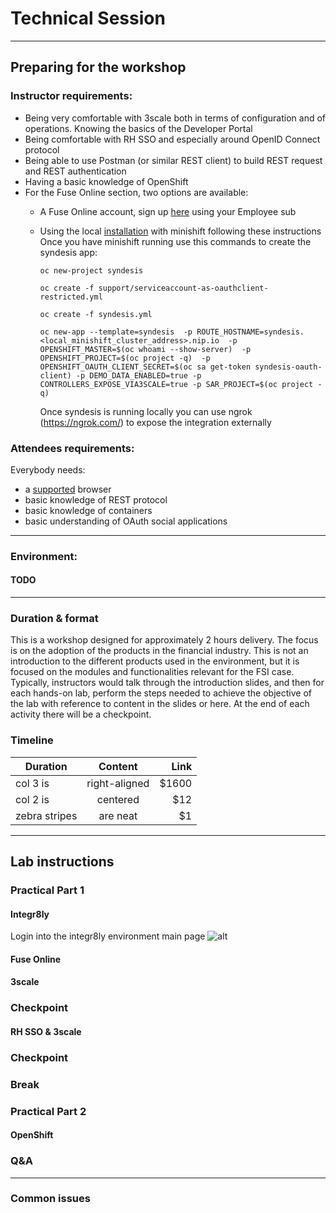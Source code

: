 # Technical Session
----------

## Preparing for the workshop
### Instructor requirements:
- Being very comfortable with 3scale both in terms of configuration and of operations. Knowing the basics of the Developer Portal
- Being comfortable with RH SSO and especially around OpenID Connect protocol
- Being able to use Postman (or similar REST client) to build REST request and REST authentication
- Having a basic knowledge of OpenShift
- For the Fuse Online section, two options are available:
  - A Fuse Online account, sign up [here](https://www.openshift.com/products/fuse) using your Employee sub
  - Using the local [installation](https://github.com/syndesisio/syndesis/tree/master/install) with minishift following these instructions
  Once you have minishift running use this commands to create the syndesis app:
    
    `oc new-project syndesis`

    `oc create -f support/serviceaccount-as-oauthclient-restricted.yml`

    `oc create -f syndesis.yml`

    `oc new-app --template=syndesis  -p ROUTE_HOSTNAME=syndesis.<local_minishift_cluster_address>.nip.io  -p OPENSHIFT_MASTER=$(oc whoami --show-server)  -p OPENSHIFT_PROJECT=$(oc project -q)  -p OPENSHIFT_OAUTH_CLIENT_SECRET=$(oc sa get-token syndesis-oauth-client) -p DEMO_DATA_ENABLED=true -p CONTROLLERS_EXPOSE_VIA3SCALE=true -p SAR_PROJECT=$(oc project -q)`

    Once syndesis is running locally you can use ngrok (https://ngrok.com/) to expose the integration externally



### Attendees requirements:
Everybody needs:
- a [supported](https://docs.openshift.com/container-platform/3.11/architecture/infrastructure_components/web_console.html#browser-requirements) browser 
- basic knowledge of REST protocol
- basic knowledge of containers
- basic understanding of OAuth social applications

----------

### Environment:
#### TODO
----------

### Duration & format
This is a workshop designed for approximately 2 hours delivery. The focus is on the adoption of the products in the financial industry. This is not an introduction to the different products used in the environment, but it is focused on the modules and functionalities relevant for the FSI case. Typically, instructors would talk through the introduction slides, and then for each hands-on lab, perform the steps needed to achieve the objective of the lab with reference to content in the slides or here. At the end of each activity there will be a checkpoint.

### Timeline
| Duration        | Content           | Link  |
| ------------- |:-------------:| -----:|
| col 3 is      | right-aligned | $1600 |
| col 2 is      | centered      |   $12 |
| zebra stripes | are neat      |    $1 |


-------------
## Lab instructions
### Practical Part 1
#### Integr8ly
Login into the integr8ly environment main page
![alt](https://link)
#### Fuse Online
#### 3scale
### Checkpoint
#### RH SSO & 3scale
### Checkpoint
### Break
### Practical Part 2
#### OpenShift
### Q&A
---------------
### Common issues
